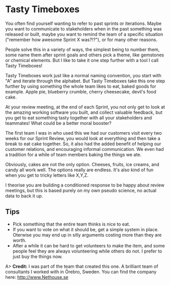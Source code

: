 # Tasty Timeboxes

You often find yourself wanting to refer to past sprints or iterations. Maybe you want to communicate to stakeholders when in the past something was released or built, maybe you want to remind the team of a specific situation ("remember how awesome Sprint X was?!?"), or for many other reasons.

People solve this in a variety of ways, the simplest being to number them, some name them after sprint goals and others pick a theme, like gemstones or chemical elements. But I like to take it one step further with a tool I call Tasty Timeboxes!

Tasty Timeboxes work just like a normal naming convention, you start with "A" and iterate through the alphabet. But Tasty Timeboxes take this one step further by using something the whole team likes to eat, baked goods for example. Apple pie, blueberry crumble, cherry cheesecake, devil's food cake. 

At your review meeting, at the end of each Sprint, you not only get to look at the amazing working software you built, and collect valuable feedback, but you get to eat something tasty together with all your stakeholders and teammates! What could be a better moral booster?

The first team I was in who used this we had our customers visit every two weeks for our Sprint Review, you would look at everything and then take a break to eat cake together. So, it also had the added benefit of helping our customer relations, and encouraging informal communication. We even had a tradition for a while of team members baking the things we ate.

Obviously, cakes are not the only option. Cheeses, fruits, ice creams, and candy all work well. The options really are endless. It's also kind of fun when you get to tricky letters like X,Y,Z. 

I theorise you are building a conditioned response to be happy about review meetings, but this is based purely on my own pseudo science, no actual data to back it up.

## Tips
- Pick something that the entire team thinks is nice to eat.
- If you want to vote on what it should be, get a simple system in place. Oterwise you may end up in silly arguments costing more than they are worth.
- After a while it can be hard to get volunteers to make the item, and some people feel they are always volunteering while others do not. I prefer to just buy the things now.

A> **Credit:** I was part of the team that created this one. A brilliant team of consultants I worked with in Örebro, Sweden. You can find the company here: <http://www.Nethouse.se>
